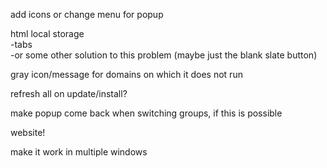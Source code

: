 add icons or change menu for popup<br>

html local storage <br>
-tabs<br>
-or some other solution to this problem (maybe just the blank slate button)<br>

gray icon/message for domains on which it does not run <br>

refresh all on update/install?<br>

make popup come back when switching groups, if this is possible<br>

website!<br>

make it work in multiple windows<br>